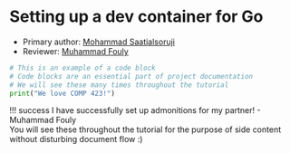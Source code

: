 # Setting up a dev container for Go

* Primary author: [Mohammad Saatialsoruji](https://github.com/meihab)
* Reviewer: [Muhammad Fouly](https://github.com/MuhammadDF)

``` py
# This is an example of a code block
# Code blocks are an essential part of project documentation
# We will see these many times throughout the tutorial
print("We love COMP 423!")
```

!!! success
    I have successfully set up admonitions for my partner! - Muhammad Fouly             
    You will see these throughout the tutorial for the purpose of side content without disturbing document flow :)

